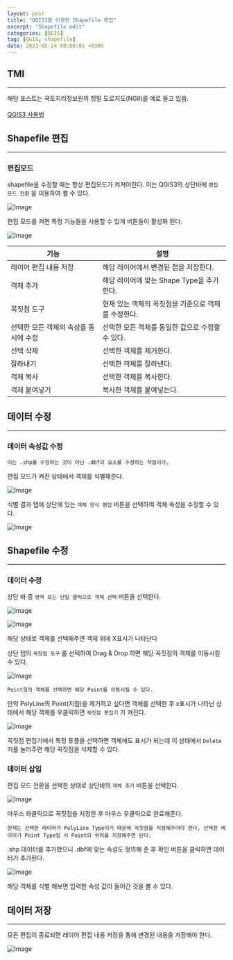 ```yaml
---
layout: post
title: "QGIS3를 이용한 Shapefile 편집"
excerpt: "Shapefile edit"
categories: [QGIS]
tag: [QGIS, shapefile]
date: 2023-05-24 00:00:01 +0300
---
```


## TMI

---

해당 포스트는 국토지리정보원의 정밀 도로지도(NGII)를 예로 들고 있음.<br><br>
[QGIS3 사용법](https://hhh57463.github.io/qgis/2023/05/22/QGIS3-%EC%82%AC%EC%9A%A9%EB%B2%95.html)

## Shapefile 편집

---

### 편집모드

shapefile을 수정할 때는 항상 편집모드가 켜져야한다. 이는 QGIS3의 상단바에 `편집 모드 전환` 을 이용하여 켤 수 있다.

![Image](/assets/img/QGIS3/edit_1.png)

편집 모드를 켜면 특정 기능들을 사용할 수 있게 버튼들이 활성화 된다.

![Image](/assets/img/QGIS3/edit_2.png)

| 기능 | 설명 |
| --- | --- |
| 레이어 편집 내용 저장 | 해당 레이어에서 변경된 점을 저장한다. |
| 객체 추가 | 해당 레이어에 맞는 Shape Type을 추가한다. |
| 꼭짓점 도구 | 현재 있는 객체의 꼭짓점을 기준으로 객체를 수정한다. |
| 선택한 모든 객체의 속성을 동시에 수정 | 선택한 모든 객체를 동일한 값으로 수정할 수 있다. |
| 선택 삭제 | 선택한 객체를 제거한다. |
| 잘라내기 | 선택한 객체를 잘라낸다. |
| 객체 복사 | 선택한 객체를 복사한다. |
| 객체 붙여넣기 | 복사한 객체를 붙여넣는다. |

## 데이터 수정

---

### 데이터 속성값 수정

`이는 .shp를 수정하는 것이 아닌 .dbf의 요소를 수정하는 작업이다.`

편집 모드가 켜진 상태에서 객체를 식별해준다.

![Image](/assets/img/QGIS3/edit_3.png)

식별 결과 탭에 상단에 있는 `객체 양식 편집` 버튼을 선택하여 객체 속성을 수정할 수 있다.

![Image](/assets/img/QGIS3/edit_4.png)

## Shapefile 수정

---

### 데이터 수정

상단 바 중 `영역 또는 단일 클릭으로 객체 선택` 버튼을 선택한다.

![Image](/assets/img/QGIS3/edit_5.png)

![Image](/assets/img/QGIS3/edit_6.png)

해당 상태로 객체를 선택해주면 객체 위에 X표시가 나타난다

상단 탭의 `꼭짓점 도구` 를 선택하여 Drag & Drop 하면 해당 꼭짓점의 객체를 이동시킬 수 있다.

![Image](/assets/img/QGIS3/shapefile_edit_1.gif)

`Point형의 객체를 선택하면 해당 Point를 이동시킬 수 있다.`

만약 PolyLine의 Point(지점)을 제거하고 싶다면 객체를 선택한 후 x표시가 나타난 상태에서 해당 객체를 우클릭하면 `꼭짓점 편집기` 가 켜진다.

![Image](/assets/img/QGIS3/edit_7.png)

꼭짓점 편집기에서 특정 튜플을 선택하면 객체에도 표시가 되는데 이 상태에서 `Delete` 키를 눌러주면 해당 꼭짓점을 삭제할 수 있다.

### 데이터 삽입

편집 모드 전환을 선택한 상태로 상단바의 `객체 추가` 버튼을 선택한다.

![Image](/assets/img/QGIS3/shapefile_edit_2.gif)

마우스 좌클릭으로 꼭짓점을 지정한 후 마우스 우클릭으로 완료해준다.

`현재는 선택한 레이어가 PolyLine Type이기 때문에 꼭짓점을 지정해주어야 한다, 선택한 레이어가 Point Type일 시 Point의 위치를 지정해주면 된다.`

.shp 데이터를 추가했으니 .dbf에 맞는 속성도 정의해 준 후 확인 버튼을 클릭하면 데이터가 추가된다.

![Image](/assets/img/QGIS3/edit_8.png)

해당 객체를 식별 해보면 입력한 속성 값이 들어간 것을 볼 수 있다.

## 데이터 저장

---

모든 편집이 종료되면 레이어 편집 내용 저장을 통해 변경된 내용을 저장해야 한다.

![Image](/assets/img/QGIS3/edit_9.png)